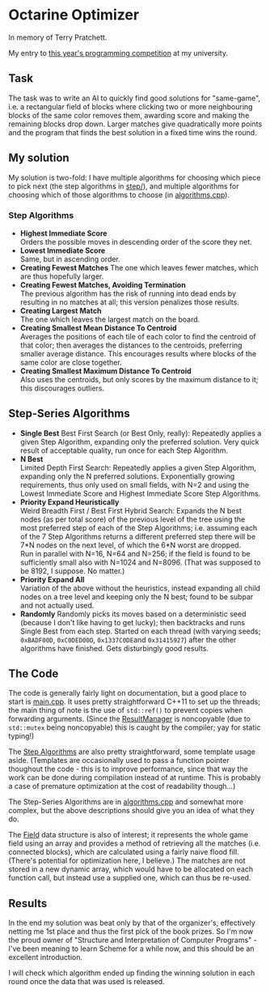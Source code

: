 # Octarine Optimizer

In memory of Terry Pratchett.

My entry to [this year's programming competition](http://samegame.asta-wedel.de/) at my university.

## Task

The task was to write an AI to quickly find good solutions for "same-game", i.e. a rectangular field of blocks where clicking two or more neighbouring blocks of the same color removes them, awarding score and making the remaining blocks drop down. Larger matches give quadratically more points and the program that finds the best solution in a fixed time wins the round.

## My solution

My solution is two-fold: I have multiple algorithms for choosing which piece to pick next (the step algorithms in [step/](src/step)), and multiple algorithms for choosing which of those algorithms to choose (in [algorithms.cpp](src/algorithms.cpp)).

### Step Algorithms

* **Highest Immediate Score**  
  Orders the possible moves in descending order of the score they net.
* **Lowest Immediate Score**  
  Same, but in ascending order.
* **Creating Fewest Matches** 
  The one which leaves fewer matches, which are thus hopefully larger.
* **Creating Fewest Matches, Avoiding Termination**  
  The previous algorithm has the risk of running into dead ends by resulting in no matches at all; this version penalizes those results.
* **Creating Largest Match**  
  The one which leaves the largest match on the board.
* **Creating Smallest Mean Distance To Centroid**  
  Averages the positions of each tile of each color to find the centroid of that color; then averages the distances to the centroids, preferring smaller average distance. This encourages results where blocks of the same color are close together.
* **Creating Smallest Maximum Distance To Centroid**  
  Also uses the centroids, but only scores by the maximum distance to it; this discourages outliers.

## Step-Series Algorithms

* **Single Best** 
  Best First Search (or Best Only, really): Repeatedly applies a given Step Algorithm, expanding only the preferred solution. Very quick result of acceptable quality, run once for each Step Algorithm.
* **N Best**  
  Limited Depth First Search: Repeatedly applies a given Step Algorithm, expanding only the N preferred solutions. Exponentially growing requirements, thus only used on small fields, with N=2 and using the Lowest Immediate Score and Highest Immediate Score Step Algorithms.
* **Priority Expand Heuristically**  
  Weird Breadth First / Best First Hybrid Search: Expands the N best nodes (as per total score) of the previous level of the tree using the most preferred step of each of the Step Algorithms; i.e. assuming each of the 7 Step Algorithms returns a different preferred step there will be 7\*N nodes on the next level, of which the 6\*N worst are dropped.  
  Run in parallel with N=16, N=64 and N=256; if the field is found to be sufficiently small also with N=1024 and N=8096. (That was supposed to be 8192, I suppose. No matter.)
* **Priority Expand All**  
  Variation of the above without the heuristics, instead expanding all child nodes on a tree level and keeping only the N best; found to be subpar and not actually used.
* **Randomly**
  Randomly picks its moves based on a deterministic seed (because I don't like having to get lucky); then backtracks and runs Single Best from each step. Started on each thread (with varying seeds; `0xBADF00D`, `0xC0DED00D`, `0x1337C0DE`and `0x31415927`) after the other algorithms have finished. Gets disturbingly good results.

## The Code

The code is generally fairly light on documentation, but a good place to start is [main.cpp](src/main.cpp). It uses pretty straightforward C++11 to set up the threads; the main thing of note is the use of `std::ref()` to prevent copies when forwarding arguments. (Since the [ResultManager](src/result_manager.hpp) is noncopyable (due to `std::mutex` being noncopyable) this is caught by the compiler; yay for static typing!)

The [Step Algorithms](src/step/) are also pretty straightforward, some template usage aside. (Templates are occasionally used to pass a function pointer thoughout the code - this is to improve performance, since that way the work can be done during compilation instead of at runtime. This is probably a case of premature optimization at the cost of readability though...)

The Step-Series Algorithms are in [algorithms.cpp](src/algorithms.cpp) and somewhat more complex, but the above descriptions should give you an idea of what they do.

The [Field](src/field.hpp) data structure is also of interest; it represents the whole game field using an array and provides a method of retrieving all the matches (i.e. connected blocks), which are calculated using a fairly naive flood fill. (There's potential for optimization here, I believe.) The matches are not stored in a new dynamic array, which would have to be allocated on each function call, but instead use a supplied one, which can thus be re-used. 

## Results

In the end my solution was beat only by that of the organizer's, effectively netting me 1st place and thus the first pick of the book prizes. So I'm now the proud owner of "Structure and Interpretation of Computer Programs" - I've been meaning to learn Scheme for a while now, and this should be an excellent introduction.

I will check which algorithm ended up finding the winning solution in each round once the data that was used is released.
